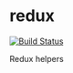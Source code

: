 # redux

[![Build Status](https://travis-ci.org/pinyin/redux.svg?branch=master)](https://travis-ci.org/pinyin/redux)

Redux helpers
